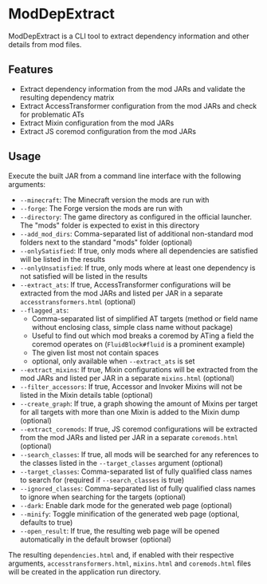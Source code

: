 # ModDepExtract

ModDepExtract is a CLI tool to extract dependency information and other details from mod files.

## Features

- Extract dependency information from the mod JARs and validate the resulting dependency matrix
- Extract AccessTransformer configuration from the mod JARs and check for problematic ATs
- Extract Mixin configuration from the mod JARs
- Extract JS coremod configuration from the mod JARs

## Usage

Execute the built JAR from a command line interface with the following arguments:

- `--minecraft`: The Minecraft version the mods are run with
- `--forge`: The Forge version the mods are run with
- `--directory`: The game directory as configured in the official launcher. The "mods" folder is expected to exist in this directory
- `--add_mod_dirs`: Comma-separated list of additional non-standard mod folders next to the standard "mods" folder (optional)
- `--onlySatisfied`: If true, only mods where all dependencies are satisfied will be listed in the results
- `--onlyUnsatisfied`: If true, only mods where at least one dependency is not satisfied will be listed in the results
- `--extract_ats`: If true, AccessTransformer configurations will be extracted from the mod JARs and listed per JAR in a separate `accesstransformers.html` (optional)
- `--flagged_ats`:
  - Comma-separated list of simplified AT targets (method or field name without enclosing class, simple class name without package)
  - Useful to find out which mod breaks a coremod by ATing a field the coremod operates on (`FluidBlock#fluid` is a prominent example)
  - The given list most not contain spaces
  - optional, only available when `--extract_ats` is set
- `--extract_mixins`: If true, Mixin configurations will be extracted from the mod JARs and listed per JAR in a separate `mixins.html` (optional)
- `--filter_accessors`: If true, Accessor and Invoker Mixins will not be listed in the Mixin details table (optional)
- `--create_graph`: If true, a graph showing the amount of Mixins per target for all targets with more than one Mixin is added to the Mixin dump (optional)
- `--extract_coremods`: If true, JS coremod configurations will be extracted from the mod JARs and listed per JAR in a separate `coremods.html` (optional)
- `--search_classes`: If true, all mods will be searched for any references to the classes listed in the `--target_classes` argument (optional)
- `--target_classes`: Comma-separated list of fully qualified class names to search for (required if `--search_classes` is true)
- `--ignored_classes`: Comma-separated list of fully qualified class names to ignore when searching for the targets (optional)
- `--dark`: Enable dark mode for the generated web page (optional)
- `--minify`: Toggle minification of the generated web page (optional, defaults to true)
- `--open_result`: If true, the resulting web page will be opened automatically in the default browser (optional)

The resulting `dependencies.html` and, if enabled with their respective arguments, `accesstransformers.html`, `mixins.html` and `coremods.html` files will be created in the application run directory.
